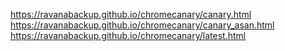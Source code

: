 https://ravanabackup.github.io/chromecanary/canary.html
https://ravanabackup.github.io/chromecanary/canary_asan.html
https://ravanabackup.github.io/chromecanary/latest.html
